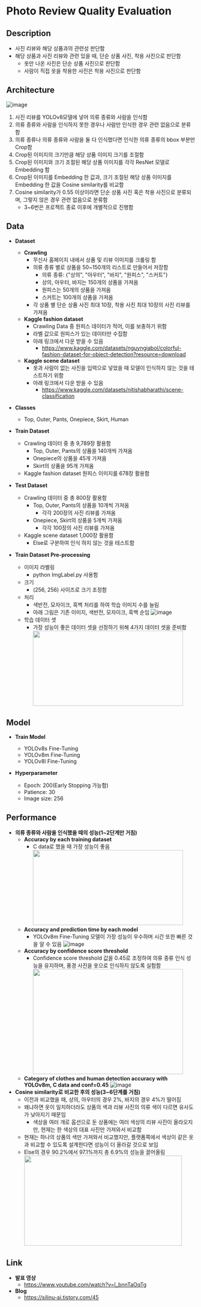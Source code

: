 # Photo Review Quality Evaluation
## Description
  * 사진 리뷰와 해당 상품과의 관련성 판단함
  * 해당 상품과 사진 리뷰와 관련 있을 때, 단순 상품 사진, 착용 사진으로 판단함
    * 옷만 나온 사진은 단순 상품 사진으로 판단함
    * 사람이 직접 옷을 착용한 사진은 착용 사진으로 판단함

## Architecture
![image](https://github.com/Silinu1016/Project/assets/97217295/ccb3200d-20ef-4e1b-9891-45cba713579c)
1. 사진 리뷰를 YOLOv8모델에 넣어 의류 종류와 사람을 인식함
2. 의류 종류와 사람을 인식하지 못한 경우나 사람만 인식한 경우 관련 없음으로 분류함
3. 의류 종류나 의류 종류와 사람을 둘 다 인식했다면 인식한 의류 종류의 bbox 부분만 Crop함
4. Crop된 이미지의 크기만큼 해당 상품 이미지 크기를 조절함
5. Crop된 이미지와 크기 조절된 해당 상품 이미지를 각각 ResNet 모델로 Embedding 함
6. Crop된 이미지를 Embedding 한 값과, 크기 조절된 해당 상품 이미지를 Embedding 한 값을 Cosine similarity를 비교함
7. Cosine similarity가 0.55 이상이라면 단순 상품 사진 혹은 착용 사진으로 분류되며, 그렇지 않은 경우 관련 없음으로 분류함
   * 3~6번은 프로젝트 종료 이후에 개별적으로 진행함

## Data
* **Dataset**
  * **Crawling**
    * 무신사 홈페이지 내에서 상품 및 리뷰 이미지를 크롤링 함
    * 의류 종류 별로 상품을 50~150개의 리스트로 만들어서 저장함
      * 의류 종류: {"상의", "아우터", "바지", "원피스", "스커트"}
      * 상의, 아우터, 바지는 150개의 상품을 가져옴
      * 원피스는 50개의 상품을 가져옴
      * 스커트는 100개의 상품을 가져옴
     * 각 상품 별 단순 상품 사진 최대 10장, 착용 사진 최대 10장의 사진 리뷰를 가져옴
  * **Kaggle fashion dataset**
    * Crawling Data 중 원피스 데이터가 적어, 이를 보충하기 위함
    * 라벨 값으로 원피스가 있는 데이터만 수집함
    * 아래 링크에서 다운 받을 수 있음
      * https://www.kaggle.com/datasets/nguyngiabol/colorful-fashion-dataset-for-object-detection?resource=download
  * **Kaggle scene dataset**
    * 옷과 사람이 없는 사진을 입력으로 넣었을 때 모델이 인식하지 않는 것을 테스트하기 위함
    * 아래 링크에서 다운 받을 수 있음
      * https://www.kaggle.com/datasets/nitishabharathi/scene-classification
  
* **Classes**
  * Top, Outer, Pants, Onepiece, Skirt, Human

* **Train Dataset**
  * Crawling 데이터 중 총 9,789장 활용함
    * Top, Outer, Pants의 상품을 140개씩 가져옴
    * Onepiece의 상품을 45개 가져옴
    * Skirt의 상품을 95개 가져옴
  * Kaggle fashion dataset 원피스 이미지를 678장 활용함

* **Test Dataset**
  * Crawling 데이터 중 총 800장 활용함
    * Top, Outer, Pants의 상품을 10개씩 가져옴
      * 각각 200장의 사진 리뷰를 가져옴
    * Onepiece, Skirt의 상품을 5개씩 가져옴
      * 각각 100장의 사진 리뷰를 가져옴
   * Kaggle scene dataset 1,000장 활용함
     * Else로 구분하여 인식 하지 않는 것을 테스트함

* **Train Dataset Pre-processing**
  * 이미지 라벨링
    * python ImgLabel.py 사용함
  * 크기
    * (256, 256) 사이즈로 크기 조정함
  * 처리
    * 색반전, 모자이크, 흑백 처리를 하여 학습 이미지 수를 늘림
    * 아래 그림은 기존 이미지, 색반전, 모자이크, 흑백 순임
      ![image](https://github.com/Silinu1016/Project/assets/97217295/ab4c0184-4aae-4431-a9ce-be2c622ff1c6)
  * 학습 데이터 셋
    * 가장 성능이 좋은 데이터 셋을 선정하기 위해 4가지 데이터 셋을 준비함 <br>
      <img src="https://github.com/Silinu1016/Project/assets/97217295/a138cc49-2356-42c8-958b-a1a9192bbae5" width="400" height="200">

## Model
* **Train Model**
  * YOLOv8s Fine-Tuning
  * YOLOv8m Fine-Tuning
  * YOLOv8l Fine-Tuning

* **Hyperparameter**
  * Epoch: 200(Early Stopping 가능함)
  * Patience: 30
  * Image size: 256


## Performance
* **의류 종류와 사람을 인식했을 때의 성능(1~2단계만 거침)**
  * **Accuracy by each training dataset**
    * C data로 했을 때 가장 성능이 좋음 <br> 
      <img src="https://github.com/Silinu1016/Project/assets/97217295/924daa27-240e-4f0b-9888-2a580e907674" width="400" height="200">
  * **Accuracy and prediction time by each model**
    * YOLOv8m Fine-Tuning 모델이 가장 성능이 우수하며 시간 또한 빠른 것을 알 수 있음
      ![image](https://github.com/Silinu1016/Project/assets/97217295/58f0e414-a11b-4793-8fa2-bd2e9d6eeb58)
  * **Accuracy by confidence score threshold**
    * Confidence score threshold 값을 0.45로 조정하여 의류 종류 인식 성능을 유지하며, 풍경 사진을 옷으로 인식하지 않도록 실험함 <br> 
      <img src="https://github.com/Silinu1016/Project/assets/97217295/a82ecead-1a0e-4f74-8a69-a20ba1bcae2e" width="400" height="280">
  * **Category of clothes and human detection accuracy with YOLOv8m, C data and conf=0.45**
    ![image](https://github.com/Silinu1016/Project/assets/97217295/5feb44be-8d62-4221-8216-12fb060a51ab)
* **Cosine similarity로 비교한 후의 성능(3~6단계를 거침)**
  * 이전과 비교했을 때, 상의, 아우터의 경우 2%, 바지의 경우 4%가 떨어짐
  * 왜냐하면 옷이 일치하더라도 상품의 색과 리뷰 사진의 의류 색이 다르면 유사도가 낮아지기 때문임
    * 색상을 여러 개로 옵션으로 둔 상품에는 여러 색상의 리뷰 사진이 올라오지만, 현재는 한 색상의 대표 사진만 가져와서 비교함
  * 현재는 하나의 상품의 색만 가져와서 비교했지만, 플랫폼쪽에서 색상이 같은 옷과 비교할 수 있도록 설계한다면 성능이 더 올라갈 것으로 보임
  * Else의 경우 90.2%에서 97.1%까지 총 6.9%의 성능을 끌어올림 <br>
    <img src="https://github.com/Silinu1016/Project/assets/97217295/3826c0c7-354f-4990-9c93-6311d341ac2c" width="420" height="240">

## Link
* **발표 영상**
  * https://www.youtube.com/watch?v=I_bnnTaOqTg
* **Blog**
  * https://silinu-ai.tistory.com/45
